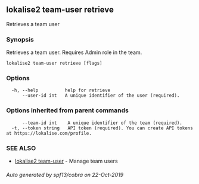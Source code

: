 ## lokalise2 team-user retrieve

Retrieves a team user

### Synopsis

Retrieves a team user. Requires Admin role in the team.

```
lokalise2 team-user retrieve [flags]
```

### Options

```
  -h, --help          help for retrieve
      --user-id int   A unique identifier of the user (required).
```

### Options inherited from parent commands

```
      --team-id int    A unique identifier of the team (required).
  -t, --token string   API token (required). You can create API tokens at https://lokalise.com/profile.
```

### SEE ALSO

* [lokalise2 team-user](lokalise2_team-user.md)	 - Manage team users

###### Auto generated by spf13/cobra on 22-Oct-2019
